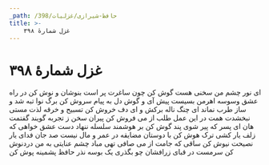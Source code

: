 ```yaml
---
_path: /حافظ-شیرازی/غزلیات/398
title: >-
    غزل شمارهٔ ۳۹۸
---
```

# غزل شمارهٔ ۳۹۸

ای نور چشم من سخنی هست گوش کن
چون ساغرت پر است بنوشان و نوش کن
در راه عشق وسوسه اهرمن بسیست
پیش آی و گوش دل به پیام سروش کن
برگ نوا تبه شد و ساز طرب نماند
ای چنگ ناله برکش و ای دف خروش کن
تسبیح و خرقه لذت مستی نبخشدت
همت در این عمل طلب از می فروش کن
پیران سخن ز تجربه گویند گفتمت
هان ای پسر که پیر شوی پند گوش کن
بر هوشمند سلسله ننهاد دست عشق
خواهی که زلف یار کشی ترک هوش کن
با دوستان مضایقه در عمر و مال نیست
صد جان فدای یار نصیحت نیوش کن
ساقی که جامت از می صافی تهی مباد
چشم عنایتی به من دردنوش کن
سرمست در قبای زرافشان چو بگذری
یک بوسه نذر حافظ پشمینه پوش کن
